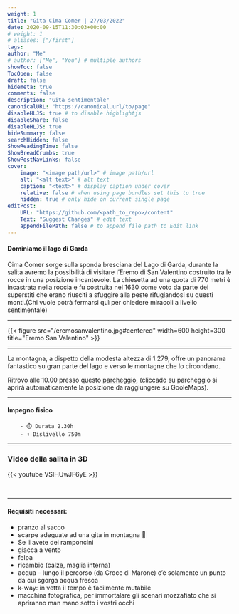 ```yaml
---
weight: 1
title: "Gita Cima Comer | 27/03/2022"
date: 2020-09-15T11:30:03+00:00
# weight: 1
# aliases: ["/first"]
tags: 
author: "Me"
# author: ["Me", "You"] # multiple authors
showToc: false
TocOpen: false
draft: false
hidemeta: true
comments: false
description: "Gita sentimentale"
canonicalURL: "https://canonical.url/to/page"
disableHLJS: true # to disable highlightjs
disableShare: false
disableHLJS: true
hideSummary: false
searchHidden: false
ShowReadingTime: false
ShowBreadCrumbs: true
ShowPostNavLinks: false 
cover:
    image: "<image path/url>" # image path/url
    alt: "<alt text>" # alt text
    caption: "<text>" # display caption under cover
    relative: false # when using page bundles set this to true
    hidden: true # only hide on current single page
editPost:
    URL: "https://github.com/<path_to_repo>/content"
    Text: "Suggest Changes" # edit text
    appendFilePath: false # to append file path to Edit link
---
```




#### Dominiamo il lago di Garda

<!--more--> 
Cima Comer sorge sulla sponda bresciana del Lago di Garda, durante la salita avremo la possibilità di visitare l’Eremo di San Valentino costruito tra le rocce in una posizione incantevole. La chiesetta ad una quota di 770 metri è incastrata nella roccia e fu costruita nel 1630 come voto da parte dei superstiti che erano riusciti a sfuggire alla peste rifugiandosi su questi monti.(Chi vuole potrà fermarsi quì per chiedere miracoli a livello sentimentale)

---

{{< figure src="/eremosanvalentino.jpg#centered" width=600 height=300 title="Eremo San Valentino" >}}

---

La montagna, a dispetto della modesta altezza di 1.279, offre un panorama fantastico su gran parte del lago e verso le montagne che lo circondano.

Ritrovo alle 10.00 presso questo [parcheggio](https://goo.gl/maps/c8A4FcfzrHx2agbu8), (cliccado su parcheggio si aprirà automaticamente la posizione da raggiungere su GooleMaps). 

--- 
#### Impegno fisico

        - ⏱️ Durata 2.30h
        - ⬆️ Dislivello 750m


---
### Video della salita in 3D

{{< youtube VSIHUwJF6yE >}}

<br>

---

#### Requisiti necessari:  
- pranzo al sacco 
- scarpe adeguate ad una gita in montagna 🥾 
- Se li avete dei ramponcini 
- giacca a vento
- felpa
- ricambio (calze, maglia interna)
- acqua – lungo il percorso (da Croce di Marone) c’è solamente un punto da cui sgorga acqua fresca
- k-way: in vetta il tempo è facilmente mutabile
- macchina fotografica, per immortalare gli scenari mozzafiato che si apriranno man mano sotto i vostri occhi